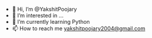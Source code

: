 - 👋 Hi, I’m @YakshitPoojary
- 👀 I’m interested in ...
- 🌱 I’m currently learning Python
- 📫 How to reach me yakshitpoojary2004@gmail.com

<!---
YakshitPoojary/YakshitPoojary is a ✨ special ✨ repository because its `README.md` (this file) appears on your GitHub profile.
You can click the Preview link to take a look at your changes.
--->

